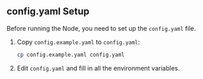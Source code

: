 ## config.yaml Setup

Before running the Node, you need to set up the `config.yaml` file.

1. Copy `config.example.yaml` to `config.yaml`:
      ```bash
      cp config.example.yaml config.yaml
      ```
1. Edit `config.yaml` and fill in all the environment variables.
